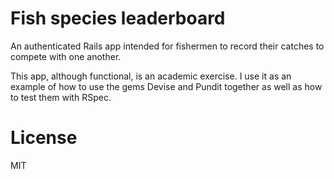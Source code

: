 # Fish species leaderboard
An authenticated Rails app intended for fishermen to record their catches to
compete with one another.

This app, although functional, is an academic exercise. I use it as an example
of how to use the gems Devise and Pundit together as well as how to test them
with RSpec.

# License
MIT
